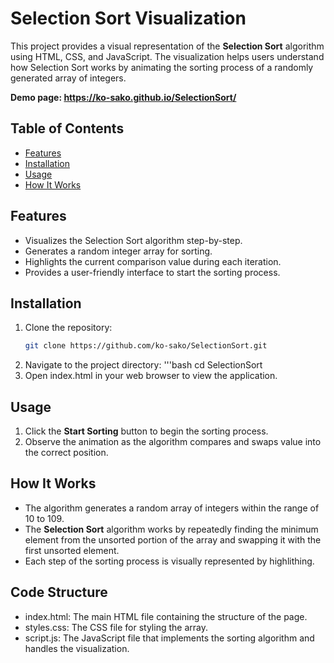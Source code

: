 # Selection Sort Visualization

This project provides a visual representation of the **Selection Sort** algorithm using HTML, CSS, and JavaScript. The visualization helps users understand how Selection Sort works by animating the sorting process of a randomly generated array of integers.

**Demo page: https://ko-sako.github.io/SelectionSort/**

## Table of Contents

- [Features](#features)
- [Installation](#installation)
- [Usage](#usage)
- [How It Works](#how-it-works)

## Features

- Visualizes the Selection Sort algorithm step-by-step.
- Generates a random integer array for sorting.
- Highlights the current comparison value during each iteration.
- Provides a user-friendly interface to start the sorting process.

## Installation

1. Clone the repository:
   ```bash
   git clone https://github.com/ko-sako/SelectionSort.git
2. Navigate to the project directory:
   '''bash
   cd SelectionSort 
3. Open index.html in your web browser to view the application.

## Usage
1. Click the **Start Sorting** button to begin the sorting process.
2. Observe the animation as the algorithm compares and swaps value into the correct position.

## How It Works
- The algorithm generates a random array of integers within the range of 10 to 109.
- The **Selection Sort** algorithm works by repeatedly finding the minimum element from the unsorted portion of the array and swapping it with the first unsorted element.
- Each step of the sorting process is visually represented by highlithing.

## Code Structure
- index.html: The main HTML file containing the structure of the page.
- styles.css: The CSS file for styling the array.
- script.js: The JavaScript file that implements the sorting algorithm and handles the visualization.


